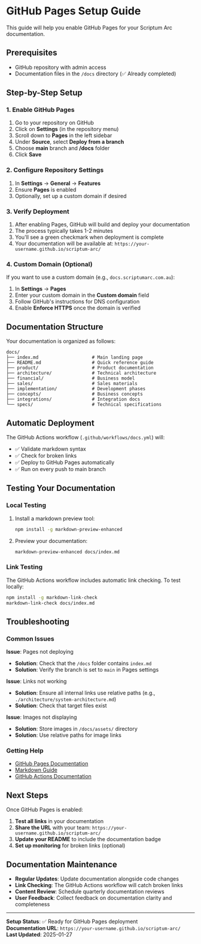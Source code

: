 # GitHub Pages Setup Guide

This guide will help you enable GitHub Pages for your Scriptum Arc documentation.

## Prerequisites

- GitHub repository with admin access
- Documentation files in the `/docs` directory (✅ Already completed)

## Step-by-Step Setup

### 1. Enable GitHub Pages

1. Go to your repository on GitHub
2. Click on **Settings** (in the repository menu)
3. Scroll down to **Pages** in the left sidebar
4. Under **Source**, select **Deploy from a branch**
5. Choose **main** branch and **/docs** folder
6. Click **Save**

### 2. Configure Repository Settings

1. In **Settings** → **General** → **Features**
2. Ensure **Pages** is enabled
3. Optionally, set up a custom domain if desired

### 3. Verify Deployment

1. After enabling Pages, GitHub will build and deploy your documentation
2. The process typically takes 1-2 minutes
3. You'll see a green checkmark when deployment is complete
4. Your documentation will be available at: `https://your-username.github.io/scriptum-arc/`

### 4. Custom Domain (Optional)

If you want to use a custom domain (e.g., `docs.scriptumarc.com.au`):

1. In **Settings** → **Pages**
2. Enter your custom domain in the **Custom domain** field
3. Follow GitHub's instructions for DNS configuration
4. Enable **Enforce HTTPS** once the domain is verified

## Documentation Structure

Your documentation is organized as follows:

```
docs/
├── index.md                    # Main landing page
├── README.md                   # Quick reference guide
├── product/                    # Product documentation
├── architecture/               # Technical architecture
├── financial/                  # Business model
├── sales/                      # Sales materials
├── implementation/             # Development phases
├── concepts/                   # Business concepts
├── integrations/               # Integration docs
└── specs/                      # Technical specifications
```

## Automatic Deployment

The GitHub Actions workflow (`.github/workflows/docs.yml`) will:

- ✅ Validate markdown syntax
- ✅ Check for broken links
- ✅ Deploy to GitHub Pages automatically
- ✅ Run on every push to main branch

## Testing Your Documentation

### Local Testing

1. Install a markdown preview tool:

   ```bash
   npm install -g markdown-preview-enhanced
   ```

2. Preview your documentation:
   ```bash
   markdown-preview-enhanced docs/index.md
   ```

### Link Testing

The GitHub Actions workflow includes automatic link checking. To test locally:

```bash
npm install -g markdown-link-check
markdown-link-check docs/index.md
```

## Troubleshooting

### Common Issues

**Issue**: Pages not deploying

- **Solution**: Check that the `/docs` folder contains `index.md`
- **Solution**: Verify the branch is set to `main` in Pages settings

**Issue**: Links not working

- **Solution**: Ensure all internal links use relative paths (e.g., `./architecture/system-architecture.md`)
- **Solution**: Check that target files exist

**Issue**: Images not displaying

- **Solution**: Store images in `/docs/assets/` directory
- **Solution**: Use relative paths for image links

### Getting Help

- [GitHub Pages Documentation](https://docs.github.com/en/pages)
- [Markdown Guide](https://www.markdownguide.org/)
- [GitHub Actions Documentation](https://docs.github.com/en/actions)

## Next Steps

Once GitHub Pages is enabled:

1. **Test all links** in your documentation
2. **Share the URL** with your team: `https://your-username.github.io/scriptum-arc/`
3. **Update your README** to include the documentation badge
4. **Set up monitoring** for broken links (optional)

## Documentation Maintenance

- **Regular Updates**: Update documentation alongside code changes
- **Link Checking**: The GitHub Actions workflow will catch broken links
- **Content Review**: Schedule quarterly documentation reviews
- **User Feedback**: Collect feedback on documentation clarity and completeness

---

**Setup Status**: ✅ Ready for GitHub Pages deployment  
**Documentation URL**: `https://your-username.github.io/scriptum-arc/`  
**Last Updated**: 2025-01-27
